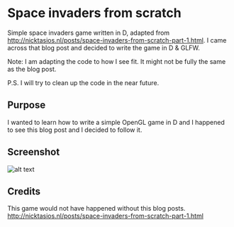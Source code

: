 # Space invaders from scratch

Simple space invaders game written in D, adapted from <http://nicktasios.nl/posts/space-invaders-from-scratch-part-1.html>. 
I came across that blog post and decided to write the game in D & GLFW.

Note: I am adapting the code to how I see fit. It might not be fully the same as the blog post. 

P.S. I will try to clean up the code in the near future.

## Purpose

I wanted to learn how to write a simple OpenGL game in D and I happened to see this blog post and I decided to follow it.

## Screenshot

![alt text](https://raw.githubusercontent.com/zgoh/d_space_invaders/master/screenshots/Space_Invaders.png)

## Credits

This game would not have happened without this blog posts.
http://nicktasios.nl/posts/space-invaders-from-scratch-part-1.html
